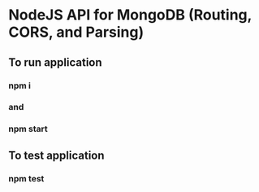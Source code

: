 # NodeJS API for MongoDB (Routing, CORS, and Parsing)

## To run application

### npm i

### and

### npm start

## To test application

### npm test
